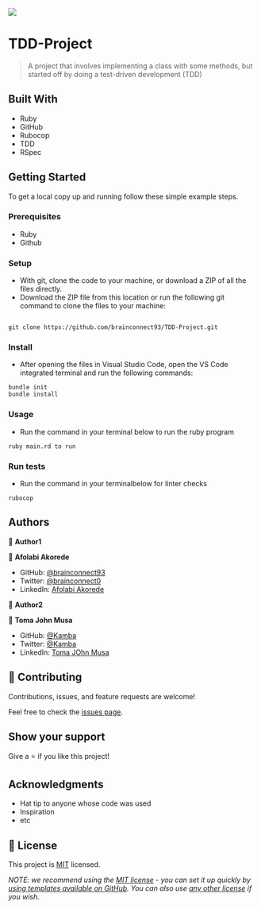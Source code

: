 [![](https://img.shields.io/badge/Microverse-Afolabi%20Akorede-blueviolet)](https://github.com/brainconnect93)

# TDD-Project

> A project that involves implementing a class with some methods, but started off by doing a test-driven development (TDD)


## Built With

- Ruby
- GitHub
- Rubocop
- TDD
- RSpec


## Getting Started

To get a local copy up and running follow these simple example steps.

### Prerequisites

- Ruby
- Github

### Setup

- With git, clone the code to your machine, or download a ZIP of all the files directly.
- Download the ZIP file from this location or run the following git command to clone the files to your machine:

``` 

git clone https://github.com/brainconnect93/TDD-Project.git

```

### Install

- After opening the files in Visual Studio Code, open the VS Code integrated terminal and run the following commands:

```
bundle init
bundle install
```

### Usage

- Run the command in your terminal below to run the ruby program

```
ruby main.rd to run
```

### Run tests

- Run the command in your terminalbelow for linter checks

```
rubocop
```


## Authors

👤 **Author1**

👤 **Afolabi Akorede**

- GitHub: [@brainconnect93](https://github.com/brainconnect93)
- Twitter: [@brainconnect0](https://twitter.com/brainconnect0)
- LinkedIn: [Afolabi Akorede](https://linkedin.com/in/brainconnect93)


👤 **Author2**

👤 **Toma John Musa**

- GitHub: [@Kamba](https://github.com/Kamba56)
- Twitter: [@Kamba](https://twitter.com/Kamba_TJ)
- LinkedIn: [Toma JOhn Musa](https://linkedin.com/in/Kamba56)



## 🤝 Contributing

Contributions, issues, and feature requests are welcome!

Feel free to check the [issues page](../../issues/).

## Show your support

Give a ⭐️ if you like this project!

## Acknowledgments

- Hat tip to anyone whose code was used
- Inspiration
- etc

## 📝 License

This project is [MIT](./LICENSE) licensed.

_NOTE: we recommend using the [MIT license](https://choosealicense.com/licenses/mit/) - you can set it up quickly by [using templates available on GitHub](https://docs.github.com/en/communities/setting-up-your-project-for-healthy-contributions/adding-a-license-to-a-repository). You can also use [any other license](https://choosealicense.com/licenses/) if you wish._
